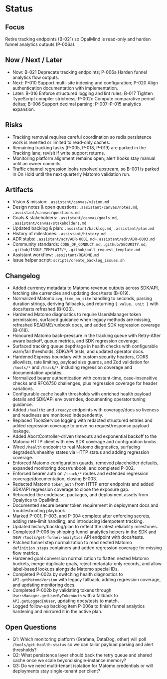 # Status

## Focus
Retire tracking endpoints (B-021) so OpalMind is read-only and harden funnel analytics outputs (P-006a).

## Now / Next / Later
- Now: B-021 Deprecate tracking endpoints; P-006a Harden funnel analytics flow outputs.
- Next: P-010 Support multi-site indexing and configuration; P-020 Align authentication documentation with implementation.
- Later: B-016 Enforce structured logging and lint rules; B-017 Tighten TypeScript compiler strictness; P-002c Compute comparative period deltas; B-006 Support decimal parsing; P-007–P-015 analytics expansion.

## Risks
- Tracking removal requires careful coordination so redis persistence work is reverted or limited to read-only caches.
- Remaining tracking tasks (P-005, P-018, P-019) are parked in the Tracking lane; revisit if write support returns.
- Monitoring platform alignment remains open; alert hooks stay manual until an owner commits.
- Traffic channel regression looks resolved upstream, so B-001 is parked in On Hold until the next quarterly Matomo validation run.

## Artifacts
- Vision & mission: `.assistant/canvas/vision.md`
- Design notes & open questions: `.assistant/canvas/notes.md`, `.assistant/canvas/questions.md`
- Goals & stakeholders: `.assistant/canvas/goals.md`, `.assistant/canvas/stakeholders.md`
- Updated backlog & plan: `.assistant/backlog.md`, `.assistant/plan.md`
- History of milestones: `.assistant/history.md`
- ADR stubs: `.assistant/adr/ADR-0001.md`–`.assistant/adr/ADR-0003.md`
- Community standards: `CODE_OF_CONDUCT.md`, `.github/SECURITY.md`, `.github/ISSUE_TEMPLATE/*`, `.github/pull_request_template.md`
- Assistant workflow: `.assistant/README.md`
- Issue helper script: `scripts/create_backlog_issues.sh`

## Changelog
- Added currency metadata to Matomo revenue outputs across SDK/API, fetching site currencies and updating docs/tests (B-019).
- Normalized Matomo `avg_time_on_site` handling to seconds, parsing duration strings, deriving fallbacks, and returning `{ value, unit }` with docs/tests refreshed (B-020).
- Hardened Matomo diagnostics to require UsersManager token permissions, surfaced guidance when legacy methods are missing, refreshed README/runbook docs, and added SDK regression coverage (B-018).
- Honoured Matomo back-pressure in the tracking queue with Retry-After aware backoff, queue metrics, and SDK regression coverage.
- Surfaced tracking queue depth/age in health checks with configurable warn/fail thresholds, SDK/API tests, and updated operator docs.
- Hardened Express boundary with custom security headers, CORS allowlists, rate limiting, payload size guards, and Zod validation for `/tools/*` and `/track/*`, including regression coverage and documentation updates.
- Normalized bearer authentication with constant-time, case-insensitive checks and RFC6750 challenges, plus regression coverage for header variations.
- Configurable cache health thresholds with enriched health payload details and SDK/API env overrides, documenting operator tuning guidance.
- Added `/healthz` and `/readyz` endpoints with coverage/docs so liveness and readiness are monitored independently.
- Replaced ToolsService logging with redacted structured entries and added regression coverage to prove no request/response payload leakage.
- Added AbortController-driven timeouts and exponential backoff to the Matomo HTTP client with new SDK coverage and configuration knobs.
- Wired `/health` endpoint to real Matomo diagnostics, surfacing degraded/unhealthy states via HTTP status and adding regression coverage.
- Enforced Matomo configuration guards, removed placeholder defaults, expanded monitoring docs/runbook, and completed P-002.
- Enforced bearer auth on `/track/*` routes and extended regression coverage/documentation, closing B-003.
- Redacted Matomo `token_auth` from HTTP error endpoints and added SDK/API regression coverage to close the exposure gap.
- Rebranded the codebase, packages, and deployment assets from Opalytics to OpalMind.
- Documented secure bearer token requirement in deployment docs and troubleshooting playbook.
- Marked P-001, P-003, and P-004 complete after enforcing secrets, adding rate-limit handling, and introducing idempotent tracking.
- Updated history/backlog/plan to reflect the latest reliability milestones.
- Completed P-006 by shipping funnel analytics helpers in the SDK and new `/tools/get-funnel-analytics` API endpoint with docs/tests.
- Patched funnel step normalization to read nested Matomo `definition.steps` containers and added regression coverage for missing flow metrics.
- Hardened goal conversion normalization to flatten nested Matomo buckets, merge duplicate goals, reject metadata-only records, and allow label-based lookups alongside Matomo special IDs.
- Completed P-002a by switching health diagnostics to `API.getMatomoVersion` with legacy fallback, adding regression coverage, and updating monitoring docs.
- Completed P-002b by validating tokens through `UsersManager.getUserByTokenAuth` with a fallback to `API.getLoggedInUser`, updating docs/tests to match.
- Logged follow-up backlog item P-006a to finish funnel analytics hardening and mirrored it in the active plan.

## Open Questions
- Q1: Which monitoring platform (Grafana, DataDog, other) will poll `/tools/get-health-status` so we can tailor payload parsing and alert thresholds?
- Q2: What persistence layer should back the retry queue and shared cache once we scale beyond single-instance memory?
- Q3: Do we need multi-tenant isolation for Matomo credentials or will deployments stay single-tenant per client?
